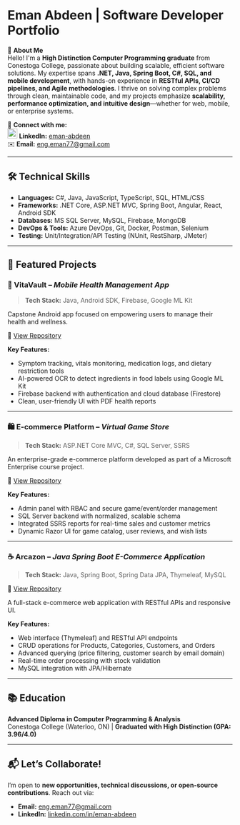 # Eman Abdeen | Software Developer Portfolio

👋 **About Me**  
Hello! I'm a **High Distinction Computer Programming graduate** from Conestoga College, passionate about building scalable, efficient software solutions. My expertise spans **.NET, Java, Spring Boot, C#, SQL, and mobile development**, with hands-on experience in **RESTful APIs, CI/CD pipelines, and Agile methodologies**. I thrive on solving complex problems through clean, maintainable code, and my projects emphasize **scalability, performance optimization, and intuitive design**—whether for web, mobile, or enterprise systems.

🔗 **Connect with me:**  
<img src="https://simpleicons.org/icons/linkedin.svg" width="22"/> **LinkedIn:** [eman-abdeen](https://www.linkedin.com/in/eman-abdeen/)  
✉️ **Email:** eng.eman77@gmail.com
  
---

## 🛠️ Technical Skills  
- **Languages:** C#, Java, JavaScript, TypeScript, SQL, HTML/CSS  
- **Frameworks:** .NET Core, ASP.NET MVC, Spring Boot, Angular, React, Android SDK  
- **Databases:** MS SQL Server, MySQL, Firebase, MongoDB  
- **DevOps & Tools:** Azure DevOps, Git, Docker, Postman, Selenium  
- **Testing:** Unit/Integration/API Testing (NUnit, RestSharp, JMeter)  

---

## 📂 Featured Projects  

### 📱 VitaVault – *Mobile Health Management App*  
> **Tech Stack:** Java, Android SDK, Firebase, Google ML Kit  

Capstone Android app focused on empowering users to manage their health and wellness.  

🔗 [View Repository](https://github.com/emanabdeen/VitaVault)  

**Key Features:**  
- Symptom tracking, vitals monitoring, medication logs, and dietary restriction tools  
- AI-powered OCR to detect ingredients in food labels using Google ML Kit  
- Firebase backend with authentication and cloud database (Firestore)  
- Clean, user-friendly UI with PDF health reports  

---

### 🛍 E-commerce Platform – *Virtual Game Store*  
> **Tech Stack:** ASP.NET Core MVC, C#, SQL Server, SSRS  

An enterprise-grade e-commerce platform developed as part of a Microsoft Enterprise course project.  

🔗 [View Repository](https://github.com/emanabdeen/InsightApp)  

**Key Features:**  
- Admin panel with RBAC and secure game/event/order management  
- SQL Server backend with normalized, scalable schema  
- Integrated SSRS reports for real-time sales and customer metrics  
- Dynamic Razor UI for game catalog, user reviews, and wish lists  

---

### ☕ Arcazon – *Java Spring Boot E-Commerce Application*  
> **Tech Stack:** Java, Spring Boot, Spring Data JPA, Thymeleaf, MySQL  

🔗 [View Repository](https://github.com/emanabdeen/Spring_Boot_Java_Arcazon)  

A full-stack e-commerce web application with RESTful APIs and responsive UI.  

**Key Features:**  
- Web interface (Thymeleaf) and RESTful API endpoints  
- CRUD operations for Products, Categories, Customers, and Orders  
- Advanced querying (price filtering, customer search by email domain)  
- Real-time order processing with stock validation  
- MySQL integration with JPA/Hibernate  

---

## 📚 Education  
**Advanced Diploma in Computer Programming & Analysis**  
Conestoga College (Waterloo, ON) | **Graduated with High Distinction (GPA: 3.96/4.0)**  

---

## 📬 Let’s Collaborate!  
I’m open to **new opportunities, technical discussions, or open-source contributions**. Reach out via:  
- **Email:** eng.eman77@gmail.com  
- **LinkedIn:** [linkedin.com/in/eman-abdeen](https://www.linkedin.com/in/eman-abdeen/)  
